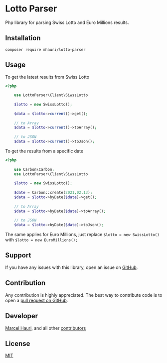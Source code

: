 
# Lotto Parser

Php library for parsing Swiss Lotto and Euro Millions results.

## Installation
```
composer require mhauri/lotto-parser
```
## Usage

To get the latest results  from Swiss Lotto
```php
<?php
    
    use LottoParser\Client\SiwssLotto
    
    $lotto = new SwissLotto();  
    
    $data = $lotto->current()->get();
    
    // to Array
    $data = $lotto->current()->toArray();
    
    // to JSON
    $data = $lotto->current()->toJson();
```

To get the results from a specific date

```php
<?php
    
    use Carbon\Carbon;
    use LottoParser\Client\SiwssLotto
    
    $lotto = new SwissLotto();  
    
    $date = Carbon::create(2021,02,13); 
    $data = $lotto->byDate($date)->get();
    
    // to Array
    $data = $lotto->byDate($date)->toArray();
    
    // to JSON
    $data = $lotto->byDate($date)->toJson();
```

The same applies for Euro Millions, just replace `$lotto = new SwissLotto()` with
`$lotto = new EuroMillions();`

Support
-------
If you have any issues with this library, open an issue on [GitHub](https://github.com/mhauri/lotto-parser/issues).

Contribution
------------
Any contribution is highly appreciated. The best way to contribute code is to open a [pull request on GitHub](https://help.github.com/articles/using-pull-requests).

Developer
---------
[Marcel Hauri](https://github.com/mhauri), and all other [contributors](https://github.com/mhauri/lotto-parser/contributors)

License
-------
[MIT](https://opensource.org/licenses/MIT)

    
    